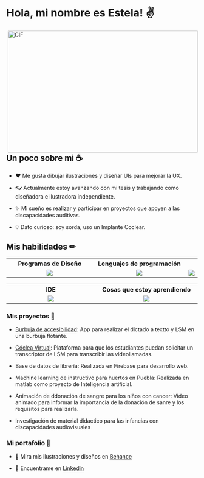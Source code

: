 # Hola, mi nombre es Estela! ✌

<img align="right" alt="GIF" src="https://github.com/Anmol-Baranwal/Cool-GIFs-For-GitHub/assets/74038190/7d484dc9-68a9-4ee6-a767-aea59035c12d" width="500" height="320" />


## Un poco sobre mi ☕

* ❤ Me gusta dibujar ilustraciones y diseñar UIs para mejorar la UX.

* 👓 Actualmente estoy avanzando con mi tesis y trabajando como diseñadora e ilustradora independiente.

* ✨ Mi sueño es realizar y participar en proyectos que apoyen a las discapacidades auditivas.

* 💡 Dato curioso: soy sorda, uso un Implante Coclear.


## Mis habilidades ✏

<table border="0">
    <tr>
    <th width="400px">
      Programas de Diseño
      <br/>
     </th>
    <th width="400px">
      Lenguajes de programación
      <br/>
     </th>
  </tr>
  <tr>
    <td align="center">
      <a href="https://skillicons.dev">
        <img src="https://skillicons.dev/icons?i=ps,ai,blender,autocad,figma&perline=4" />
      </a>
    </td>
    <td align="center">
      <a href="https://skillicons.dev">
        <img src="https://skillicons.dev/icons?i=swift,c,cpp,html,css,php,js&perline=4" />
      </a>
    </td>
    <td align="center">
      <a href="https://skillicons.dev">
        <img src="https://skillicons.dev/icons?i=react,postman,eclipse,java,matlab,mysql,nodejs,py,qt,unity&perline=4" />
      </a>
    </td>
    </tr>
  </table>


  <table border="0">
    <tr>
    <th width="400px">
      IDE
      <br/>
     </th>
     <th width="400px">
      Cosas que estoy aprendiendo
      <br/>
     </th>
  </tr>
  <tr>
    <td align="center">
      <a href="https://skillicons.dev">
        <img src="https://skillicons.dev/icons?i=vscode,visualstudio,androidstudio,react,powershell,firebase,linux&perline=4" />
      </a>
    </td>
    <td align="center">
      <a href="https://skillicons.dev">
        <img src="https://skillicons.dev/icons?i=react,postman,eclipse,java,matlab,mysql,nodejs,py,qt,unity&perline=4" />
      </a>
    </td>
    </tr>
  </table>


### Mis proyectos 🚀
* [Burbuja de accesibilidad](https://github.com/angi-estela/burbujaAccesibilidad): App para realizar el dictado a textto y LSM en una burbuja flotante.

* [Cóclea Virtual](https://github.com/AbrahamFB/C-clea-Virtual): Plataforma para que los estudiantes puedan solicitar un transcriptor de LSM para transcribir las videollamadas.

* Base de datos de librería: Realizada en Firebase para desarrollo web.

* Machine learning de instructivo para huertos en Puebla: Realizada en matlab como proyecto de Inteligencia artificial.

* Animación de ddonación de sangre para los niños con cancer: Video animado para informar la importancia de la donación de sanre y los requisitos para realizarla.

* Investigación de material didactico para las infancias con discapacidades audiovisuales


### Mi portafolio 💼

* 🔮 Mira mis ilustraciones y diseños en [Behance](https://www.behance.net/angi-estela)

* 📄 Encuentrame en [Linkedin](https://www.linkedin.com/in/angi-estela)